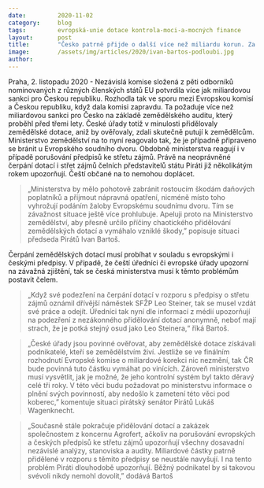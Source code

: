 ```yaml
---
date:         2020-11-02
category:     blog
tags:         evropská-unie dotace kontrola-moci-a-mocných finance
layout:       post
title:        "Česko patrně přijde o další více než miliardu korun. Za chaotické přidělování zemědělských dotací je nutné vyvodit odpovědnost, říká předseda Pirátů Bartoš"
image:        /assets/img/articles/2020/ivan-bartos-podloubi.jpg
author:       
---
```



Praha, 2. listopadu 2020 - Nezávislá komise složená z pěti odborníků nominovaných z různých členských států EU potvrdila více jak miliardovou sankci pro Českou republiku. Rozhodla tak ve sporu mezi Evropskou komisí a Českou republiku, když dala komisi zapravdu. Ta požaduje více než miliardovou sankci pro Česko na základě zemědělského auditu, který proběhl před třemi lety. České úřady totiž v minulosti přidělovaly zemědělské dotace, aniž by ověřovaly, zdali skutečně putují k zemědělcům. Ministerstvo zemědělství na to nyní reagovalo tak, že je případně připraveno se bránit u Evropského soudního dvoru. Obdobně ministerstva reagují i v případě porušování předpisů ke střetu zájmů. Právě na neoprávněné čerpání dotací i střet zájmů čelních představitelů státu Piráti již několikátým rokem upozorňují. Čeští občané na to nemohou doplácet.

> „Ministerstva by mělo pohotově zabránit rostoucím škodám daňových poplatníků a přijmout nápravná opatření, nicméně místo toho vyhrožují podáním žaloby Evropskému soudnímu dvoru. Tím se závažnost situace ještě více prohlubuje. Apeluji proto na Ministerstvo zemědělství, aby přesně určilo příčiny chaotického přidělování zemědělských dotací a vymáhalo vzniklé škody,” popisuje situaci předseda Pirátů Ivan Bartoš. 

Čerpání zemědělských dotací musí probíhat v souladu s evropskými i českými předpisy. V případě, že čeští úředníci či evropské úřady upozorní na závažná zjištění, tak se česká ministerstva musí k těmto problémům postavit čelem. 

> „Když své podezření na čerpání dotací v rozporu s předpisy o střetu zájmů oznámil dřívější náměstek SFŽP Leo Steiner, tak se musel vzdát své práce a odejít. Úředníci tak nyní dle informací z médií upozorňují na podezření z nezákonného přidělování dotací anonymně, neboť mají strach, že je potká stejný osud jako Leo Steinera,“ říká Bartoš.

> „České úřady jsou povinné ověřovat, aby zemědělské dotace získávali podnikatelé, kteří se zemědělstvím živí. Jestliže se ve finálním rozhodnutí Evropské komise o miliardové korekci nic nezmění, tak ČR bude povinná tuto částku vymáhat po vinících. Zároveň ministerstvo musí vysvětlit, jak je možné, že jeho kontrolní systém byl takto děravý celé tři roky. V této věci budu požadovat po ministerstvu informace o plnění svých povinností, aby nedošlo k zametení této věci pod koberec,” komentuje situaci pirátský senátor Pirátů Lukáš Wagenknecht.

> „Současně stále pokračuje přidělování dotací a zakázek společnostem z koncernu Agrofert, ačkoliv na porušování evropských a českých předpisů ke střetu zájmů upozorňují všechny dosavadní nezávislé analýzy, stanoviska a audity. Miliardové částky patrně přidělené v rozporu s těmito předpisy se neustále navyšují. I na tento problém Piráti dlouhodobě upozorňují. Běžný podnikatel by si takovou svévoli nikdy nemohl dovolit,” dodává Bartoš

